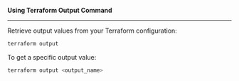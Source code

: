 **Using Terraform Output Command**

---

Retrieve output values from your Terraform configuration:
```bash
terraform output
```

To get a specific output value:
```bash
terraform output <output_name>
```
